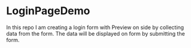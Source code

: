 # LoginPageDemo
In this repo I am creating a login form with Preview on side by collecting data from the form. The data will be displayed on form by submitting the form.
